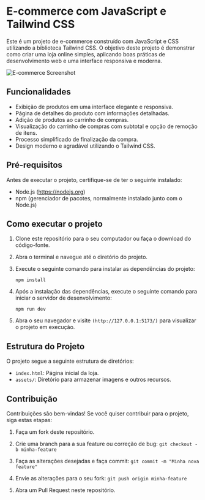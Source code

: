 # E-commerce com JavaScript e Tailwind CSS

Este é um projeto de e-commerce construído com JavaScript e CSS utilizando a biblioteca Tailwind CSS. O objetivo deste projeto é demonstrar como criar uma loja online simples, aplicando boas práticas de desenvolvimento web e uma interface responsiva e moderna.

![E-commerce Screenshot](screenshot.png)

## Funcionalidades

- Exibição de produtos em uma interface elegante e responsiva.
- Página de detalhes do produto com informações detalhadas.
- Adição de produtos ao carrinho de compras.
- Visualização do carrinho de compras com subtotal e opção de remoção de itens.
- Processo simplificado de finalização da compra.
- Design moderno e agradável utilizando o Tailwind CSS.

## Pré-requisitos

Antes de executar o projeto, certifique-se de ter o seguinte instalado:

- Node.js (https://nodejs.org)
- npm (gerenciador de pacotes, normalmente instalado junto com o Node.js)

## Como executar o projeto

1. Clone este repositório para o seu computador ou faça o download do código-fonte.

2. Abra o terminal e navegue até o diretório do projeto.

3. Execute o seguinte comando para instalar as dependências do projeto:

   ```
   npm install
   ```

4. Após a instalação das dependências, execute o seguinte comando para iniciar o servidor de desenvolvimento:

   ```
   npm run dev
   ```

5. Abra o seu navegador e visite `(http://127.0.0.1:5173/)` para visualizar o projeto em execução.

## Estrutura do Projeto

O projeto segue a seguinte estrutura de diretórios:

- `index.html`: Página inicial da loja.
- `assets/`: Diretório para armazenar imagens e outros recursos.

## Contribuição

Contribuições são bem-vindas! Se você quiser contribuir para o projeto, siga estas etapas:

1. Faça um fork deste repositório.

2. Crie uma branch para a sua feature ou correção de bug: `git checkout -b minha-feature`

3. Faça as alterações desejadas e faça commit: `git commit -m "Minha nova feature"`

4. Envie as alterações para o seu fork: `git push origin minha-feature`

5. Abra um Pull Request neste repositório.

